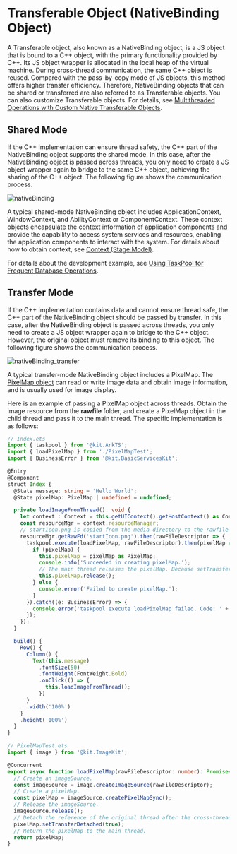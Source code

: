 # Transferable Object (NativeBinding Object)
<!--Kit: ArkTS-->
<!--Subsystem: CommonLibrary-->
<!--Owner: @wang_zhaoyong-->
<!--Designer: @weng-changcheng-->
<!--Tester: @kirl75; @zsw_zhushiwei-->
<!--Adviser: @ge-yafang-->


A Transferable object, also known as a NativeBinding object, is a JS object that is bound to a C++ object, with the primary functionality provided by C++. Its JS object wrapper is allocated in the local heap of the virtual machine. During cross-thread communication, the same C++ object is reused. Compared with the pass-by-copy mode of JS objects, this method offers higher transfer efficiency. Therefore, NativeBinding objects that can be shared or transferred are also referred to as Transferable objects. You can also customize Transferable objects. For details, see [Multithreaded Operations with Custom Native Transferable Objects](napi-coerce-to-native-binding-object.md).


## Shared Mode

If the C++ implementation can ensure thread safety, the C++ part of the NativeBinding object supports the shared mode. In this case, after the NativeBinding object is passed across threads, you only need to create a JS object wrapper again to bridge to the same C++ object, achieving the sharing of the C++ object. The following figure shows the communication process.


![nativeBinding](figures/nativeBinding.png)


A typical shared-mode NativeBinding object includes ApplicationContext, WindowContext, and AbilityContext or ComponentContext. These context objects encapsulate the context information of application components and provide the capability to access system services and resources, enabling the application components to interact with the system. For details about how to obtain context, see [Context (Stage Model)](../application-models/application-context-stage.md).

For details about the development example, see [Using TaskPool for Frequent Database Operations](batch-database-operations-guide.md#using-taskpool-for-frequent-database-operations).


## Transfer Mode

If the C++ implementation contains data and cannot ensure thread safe, the C++ part of the NativeBinding object should be passed by transfer. In this case, after the NativeBinding object is passed across threads, you only need to create a JS object wrapper again to bridge to the C++ object. However, the original object must remove its binding to this object. The following figure shows the communication process.

![nativeBinding_transfer](figures/nativeBinding_transfer.png)

A typical transfer-mode NativeBinding object includes a PixelMap. The [PixelMap object](../reference/apis-image-kit/arkts-apis-image-f.md#imagecreatepixelmap8) can read or write image data and obtain image information, and is usually used for image display.

Here is an example of passing a PixelMap object across threads. Obtain the image resource from the **rawfile** folder, and create a PixelMap object in the child thread and pass it to the main thread. The specific implementation is as follows:

```ts
// Index.ets
import { taskpool } from '@kit.ArkTS';
import { loadPixelMap } from './PixelMapTest';
import { BusinessError } from '@kit.BasicServicesKit';

@Entry
@Component
struct Index {
  @State message: string = 'Hello World';
  @State pixelMap: PixelMap | undefined = undefined;

  private loadImageFromThread(): void {
    let context : Context = this.getUIContext().getHostContext() as Context;
    const resourceMgr = context.resourceManager;
    // startIcon.png is copied from the media directory to the rawfile folder. You need to replace it. Otherwise, the imageSource fails to be created and subsequent operations cannot be performed.
    resourceMgr.getRawFd('startIcon.png').then(rawFileDescriptor => {
      taskpool.execute(loadPixelMap, rawFileDescriptor).then(pixelMap => {
        if (pixelMap) {
          this.pixelMap = pixelMap as PixelMap;
          console.info('Succeeded in creating pixelMap.');
          // The main thread releases the pixelMap. Because setTransferDetached has been called when the child thread returns the pixelMap, the pixelMap can be released immediately.
          this.pixelMap.release();
        } else {
          console.error('Failed to create pixelMap.');
        }
      }).catch((e: BusinessError) => {
        console.error('taskpool execute loadPixelMap failed. Code: ' + e.code + ', message: ' + e.message);
      });
    });
  }

  build() {
    Row() {
      Column() {
        Text(this.message)
          .fontSize(50)
          .fontWeight(FontWeight.Bold)
          .onClick(() => {
            this.loadImageFromThread();
          })
      }
      .width('100%')
    }
    .height('100%')
  }
}
```
<!-- @[example_pass_obj](https://gitcode.com/openharmony/applications_app_samples/blob/master/code/DocsSample/ArkTS/ArkTsConcurrent/ConcurrentThreadCommunication/InterThreadCommunicationObjects/CommunicationObjects/entry/src/main/ets/managers/TransferabledObject.ets) -->

```ts
// PixelMapTest.ets
import { image } from '@kit.ImageKit';

@Concurrent
export async function loadPixelMap(rawFileDescriptor: number): Promise<PixelMap> {
  // Create an imageSource.
  const imageSource = image.createImageSource(rawFileDescriptor);
  // Create a pixelMap.
  const pixelMap = imageSource.createPixelMapSync();
  // Release the imageSource.
  imageSource.release();
  // Detach the reference of the original thread after the cross-thread transfer of the pixelMap is complete.
  pixelMap.setTransferDetached(true);
  // Return the pixelMap to the main thread.
  return pixelMap;
}
```
<!-- @[example_pass_obj](https://gitcode.com/openharmony/applications_app_samples/blob/master/code/DocsSample/ArkTS/ArkTsConcurrent/ConcurrentThreadCommunication/InterThreadCommunicationObjects/CommunicationObjects/entry/src/main/ets/managers/pixelMapTest.ets) -->
